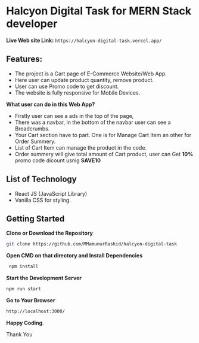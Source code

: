 # Halcyon Digital Task for MERN Stack developer

**Live Web site Link:** ```https://halcyon-digital-task.vercel.app/```


## Features:

- The project is a Cart page of E-Commerce Website/Web App.
- Here user can update product quantity, remove product.
- User can use Promo code to get discount.
- The website is fully responsive for Mobile Devices.

**What user can do in this Web App?**
- Firstly user can see a ads in the top of the page,
- There was a navbar, in the bottom of the navbar user can see a Breadcrumbs.
- Your Cart section have to part. One is for Manage Cart Item an other for Order Summery.
- List of Cart Item can manage the product in the code.
- Order summery will give total amount of Cart product, user can Get **10%** promo code dicount usnig **SAVE10**

## List of Technology
- React JS (JavaScript Library)
- Vanilla CSS for styling.

## Getting Started 
**Clone or Download  the Repository**
```bash 
git clone https://github.com/MMamunurRashid/halcyon-digital-task
```
**Open CMD on that directory and Install Dependencies**
```bash
 npm install 
```
**Start the Development Server**
```bash 
npm run start
```
**Go to Your Browser**
```bash
http://localhost:3000/
```

**Happy Coding**.

Thank You
